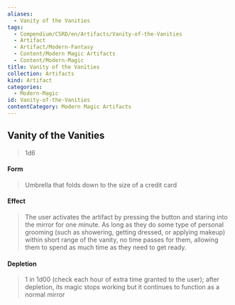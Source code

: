 ```yaml
---
aliases:
  - Vanity of the Vanities
tags:
  - Compendium/CSRD/en/Artifacts/Vanity-of-the-Vanities
  - Artifact
  - Artifact/Modern-Fantasy
  - Content/Modern Magic Artifacts
  - Content/Modern-Magic
title: Vanity of the Vanities
collection: Artifacts
kind: Artifact
categories:
  - Modern-Magic
id: Vanity-of-the-Vanities
contentCategory: Modern Magic Artifacts
---
```

## Vanity of the Vanities  
  
>1d6  
#### Form  
>Umbrella that folds down to the size of a credit card    
#### Effect  
> The user activates the artifact by pressing the button and staring into the mirror for one minute. As long as they do some type of personal grooming (such as showering, getting dressed, or applying makeup) within short range of the vanity, no time passes for them, allowing them to spend as much time as they need to get ready.   
  
#### Depletion   
>1 in 1d00 (check each hour of extra time granted to the user); after depletion, its magic stops working but it continues to function as a normal mirror  
